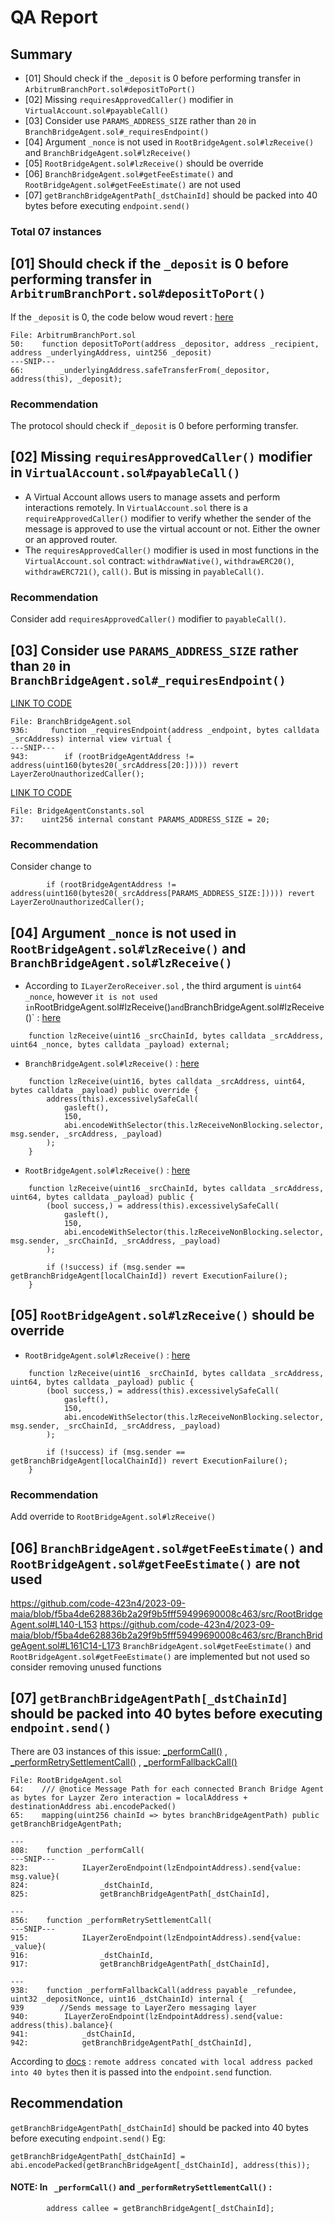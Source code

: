 # QA Report
## Summary
- [01] Should check if the `_deposit` is 0 before performing transfer in `ArbitrumBranchPort.sol#depositToPort()`
- [02] Missing `requiresApprovedCaller()` modifier in `VirtualAccount.sol#payableCall()`
- [03] Consider use `PARAMS_ADDRESS_SIZE` rather than `20` in `BranchBridgeAgent.sol#_requiresEndpoint()`
- [04] Argument `_nonce` is not used in `RootBridgeAgent.sol#lzReceive()` and `BranchBridgeAgent.sol#lzReceive()`
- [05] `RootBridgeAgent.sol#lzReceive()` should be override
- [06] `BranchBridgeAgent.sol#getFeeEstimate()` and `RootBridgeAgent.sol#getFeeEstimate()` are not used
- [07] `getBranchBridgeAgentPath[_dstChainId]` should be packed into 40 bytes before executing `endpoint.send()`
### Total 07 instances
## [01] Should check if the `_deposit` is 0 before performing transfer in `ArbitrumBranchPort.sol#depositToPort()`
If the `_deposit` is 0, the code below woud revert : [here](https://github.com/code-423n4/2023-09-maia/blob/f5ba4de628836b2a29f9b5fff59499690008c463/src/ArbitrumBranchPort.sol#L66C72-L66C80)
```
File: ArbitrumBranchPort.sol
50:    function depositToPort(address _depositor, address _recipient, address _underlyingAddress, uint256 _deposit)
---SNIP---
66:        _underlyingAddress.safeTransferFrom(_depositor, address(this), _deposit);
```
### Recommendation
The protocol should check if `_deposit` is 0 before performing transfer.

## [02] Missing `requiresApprovedCaller()` modifier in `VirtualAccount.sol#payableCall()`
- A Virtual Account allows users to manage assets and perform interactions remotely. In `VirtualAccount.sol` there is a `requireApprovedCaller()` modifier to verify whether the sender of the message is approved to use the virtual account or not. Either the owner or an approved router.
- The `requiresApprovedCaller()` modifier is used in most functions in the `VirtualAccount.sol` contract: `withdrawNative()`, `withdrawERC20()`, `withdrawERC721()`, `call()`. But is missing in `payableCall()`.
### Recommendation
Consider add `requiresApprovedCaller()` modifier to `payableCall()`.

## [03] Consider use `PARAMS_ADDRESS_SIZE` rather than `20` in `BranchBridgeAgent.sol#_requiresEndpoint()`
[LINK TO CODE](https://github.com/code-423n4/2023-09-maia/blob/f5ba4de628836b2a29f9b5fff59499690008c463/src/BranchBridgeAgent.sol#L936-L944)
```
File: BranchBridgeAgent.sol
936:     function _requiresEndpoint(address _endpoint, bytes calldata _srcAddress) internal view virtual {
---SNIP---
943:        if (rootBridgeAgentAddress != address(uint160(bytes20(_srcAddress[20:])))) revert LayerZeroUnauthorizedCaller();
```
[LINK TO CODE](https://github.com/code-423n4/2023-09-maia/blob/f5ba4de628836b2a29f9b5fff59499690008c463/src/interfaces/BridgeAgentConstants.sol#L37)
```
File: BridgeAgentConstants.sol
37:    uint256 internal constant PARAMS_ADDRESS_SIZE = 20;
```
### Recommendation
Consider change to
```
        if (rootBridgeAgentAddress != address(uint160(bytes20(_srcAddress[PARAMS_ADDRESS_SIZE:])))) revert LayerZeroUnauthorizedCaller();
```

## [04] Argument `_nonce` is not used in `RootBridgeAgent.sol#lzReceive()` and `BranchBridgeAgent.sol#lzReceive()`
- According to `ILayerZeroReceiver.sol` , the third argument is `uint64 _nonce`, however ` it is not used in `RootBridgeAgent.sol#lzReceive()` and `BranchBridgeAgent.sol#lzReceive()`  : [here](https://github.com/code-423n4/2023-09-maia/blob/f5ba4de628836b2a29f9b5fff59499690008c463/src/interfaces/ILayerZeroReceiver.sol#L11)
```
    function lzReceive(uint16 _srcChainId, bytes calldata _srcAddress, uint64 _nonce, bytes calldata _payload) external;
```

- `BranchBridgeAgent.sol#lzReceive()` : [here](https://github.com/code-423n4/2023-09-maia/blob/f5ba4de628836b2a29f9b5fff59499690008c463/src/BranchBridgeAgent.sol#L578-L584)
```
    function lzReceive(uint16, bytes calldata _srcAddress, uint64, bytes calldata _payload) public override {
        address(this).excessivelySafeCall(
            gasleft(),
            150,
            abi.encodeWithSelector(this.lzReceiveNonBlocking.selector, msg.sender, _srcAddress, _payload)
        );
    }
```
- `RootBridgeAgent.sol#lzReceive()` : [here](https://github.com/code-423n4/2023-09-maia/blob/f5ba4de628836b2a29f9b5fff59499690008c463/src/RootBridgeAgent.sol#L423-L431)
```
    function lzReceive(uint16 _srcChainId, bytes calldata _srcAddress, uint64, bytes calldata _payload) public {
        (bool success,) = address(this).excessivelySafeCall(
            gasleft(),
            150,
            abi.encodeWithSelector(this.lzReceiveNonBlocking.selector, msg.sender, _srcChainId, _srcAddress, _payload)
        );

        if (!success) if (msg.sender == getBranchBridgeAgent[localChainId]) revert ExecutionFailure();
    }
```

## [05] `RootBridgeAgent.sol#lzReceive()` should be override
- `RootBridgeAgent.sol#lzReceive()` : [here](https://github.com/code-423n4/2023-09-maia/blob/f5ba4de628836b2a29f9b5fff59499690008c463/src/RootBridgeAgent.sol#L423-L431)
```
    function lzReceive(uint16 _srcChainId, bytes calldata _srcAddress, uint64, bytes calldata _payload) public {
        (bool success,) = address(this).excessivelySafeCall(
            gasleft(),
            150,
            abi.encodeWithSelector(this.lzReceiveNonBlocking.selector, msg.sender, _srcChainId, _srcAddress, _payload)
        );

        if (!success) if (msg.sender == getBranchBridgeAgent[localChainId]) revert ExecutionFailure();
    }
```
### Recommendation
Add override to `RootBridgeAgent.sol#lzReceive()` 

## [06] `BranchBridgeAgent.sol#getFeeEstimate()` and `RootBridgeAgent.sol#getFeeEstimate()` are not used
https://github.com/code-423n4/2023-09-maia/blob/f5ba4de628836b2a29f9b5fff59499690008c463/src/RootBridgeAgent.sol#L140-L153
https://github.com/code-423n4/2023-09-maia/blob/f5ba4de628836b2a29f9b5fff59499690008c463/src/BranchBridgeAgent.sol#L161C14-L173
`BranchBridgeAgent.sol#getFeeEstimate()` and `RootBridgeAgent.sol#getFeeEstimate()` are implemented but not used so consider removing unused functions

## [07] `getBranchBridgeAgentPath[_dstChainId]` should be packed into 40 bytes before executing `endpoint.send()`
There are 03 instances of this issue:
[_performCall()](https://github.com/code-423n4/2023-09-maia/blob/f5ba4de628836b2a29f9b5fff59499690008c463/src/RootBridgeAgent.sol#L808C-L825) , [_performRetrySettlementCall()](https://github.com/code-423n4/2023-09-maia/blob/f5ba4de628836b2a29f9b5fff59499690008c463/src/RootBridgeAgent.sol#L856C-L917) , [_performFallbackCall()](https://github.com/code-423n4/2023-09-maia/blob/f5ba4de628836b2a29f9b5fff59499690008c463/src/RootBridgeAgent.sol#L938-L942)
```
File: RootBridgeAgent.sol
64:    /// @notice Message Path for each connected Branch Bridge Agent as bytes for Layzer Zero interaction = localAddress + destinationAddress abi.encodePacked()
65:    mapping(uint256 chainId => bytes branchBridgeAgentPath) public getBranchBridgeAgentPath;

---
808:    function _performCall(
---SNIP---
823:            ILayerZeroEndpoint(lzEndpointAddress).send{value: msg.value}(
824:                _dstChainId,
825:                getBranchBridgeAgentPath[_dstChainId],

---
856:    function _performRetrySettlementCall(
---SNIP---
915:            ILayerZeroEndpoint(lzEndpointAddress).send{value: _value}(
916:                _dstChainId,
917:                getBranchBridgeAgentPath[_dstChainId],

---
938:    function _performFallbackCall(address payable _refundee, uint32 _depositNonce, uint16 _dstChainId) internal {
939        //Sends message to LayerZero messaging layer
940:        ILayerZeroEndpoint(lzEndpointAddress).send{value: address(this).balance}(
941:            _dstChainId,
942:            getBranchBridgeAgentPath[_dstChainId],
```
According to [docs](https://layerzero.gitbook.io/docs/evm-guides/master/how-to-send-a-message) : `remote address concated with local address packed into 40 bytes` then it is  passed into the `endpoint.send` function.
## Recommendation
`getBranchBridgeAgentPath[_dstChainId]` should be packed into 40 bytes before executing `endpoint.send()`
Eg:
```
getBranchBridgeAgentPath[_dstChainId] = abi.encodePacked(getBranchBridgeAgent[_dstChainId], address(this));
```
#### NOTE: In ` _performCall()` and `_performRetrySettlementCall()` : 
```
        address callee = getBranchBridgeAgent[_dstChainId];
```